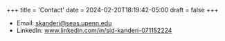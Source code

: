 +++
title = 'Contact'
date = 2024-02-20T18:19:42-05:00
draft = false
+++

* Email: skanderi@seas.upenn.edu
* LinkedIn: www.linkedin.com/in/sid-kanderi-071152224